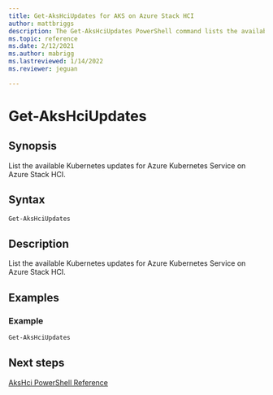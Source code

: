 ```yaml
---
title: Get-AksHciUpdates for AKS on Azure Stack HCI
author: mattbriggs
description: The Get-AksHciUpdates PowerShell command lists the available updates for AKS on Azure Stack HCI.
ms.topic: reference
ms.date: 2/12/2021
ms.author: mabrigg 
ms.lastreviewed: 1/14/2022
ms.reviewer: jeguan

---
```


# Get-AksHciUpdates

## Synopsis
List the available Kubernetes updates for Azure Kubernetes Service on Azure Stack HCI.

## Syntax

```powershell
Get-AksHciUpdates
```

## Description
List the available Kubernetes updates for Azure Kubernetes Service on Azure Stack HCI.

## Examples

### Example
```powershell
Get-AksHciUpdates
```
## Next steps

[AksHci PowerShell Reference](index.md)